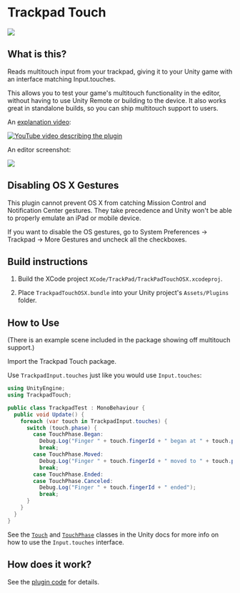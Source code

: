 # Trackpad Touch

<img src="https://kev.town/trackpadtouch/tt_logo-horizontal-700px.png">

## What is this?

Reads multitouch input from your trackpad, giving it to your Unity game with an interface matching Input.touches.

This allows you to test your game's multitouch functionality in the editor, without having to use Unity Remote or building to the device. It also works great in standalone builds, so you can ship multitouch support to users.


An [explanation video](https://www.youtube.com/watch?v=DT7tO7-4VnM):

[![YouTube video describing the plugin](https://img.youtube.com/vi/DT7tO7-4VnM/0.jpg)](https://www.youtube.com/watch?v=DT7tO7-4VnM)

An editor screenshot:

<img src="https://kev.town/trackpadtouch/TrackpadTouchEditorScreenshot700.jpg">

## Disabling OS X Gestures

This plugin cannot prevent OS X from catching Mission Control and Notification Center gestures. They take precedence and Unity won't be able to properly emulate an iPad or mobile device.

If you want to disable the OS gestures, go to System Preferences -> Trackpad -> More Gestures and uncheck all the checkboxes.

## Build instructions

1. Build the XCode project `XCode/TrackPad/TrackPadTouchOSX.xcodeproj`.

2. Place `TrackpadTouchOSX.bundle` into your Unity project's `Assets/Plugins` folder.

## How to Use

(There is an example scene included in the package showing off multitouch support.)

Import the Trackpad Touch package.

Use `TrackpadInput.touches` just like you would use `Input.touches`:

```C#
using UnityEngine;
using TrackpadTouch;

public class TrackpadTest : MonoBehaviour {
  public void Update() {
    foreach (var touch in TrackpadInput.touches) {
      switch (touch.phase) {
        case TouchPhase.Began:
          Debug.Log("Finger " + touch.fingerId + " began at " + touch.position);
          break;
        case TouchPhase.Moved:
          Debug.Log("Finger " + touch.fingerId + " moved to " + touch.position);
          break;
        case TouchPhase.Ended:
        case TouchPhase.Canceled:
          Debug.Log("Finger " + touch.fingerId + " ended");
          break;
      }
    }
  }
}
```

See the [`Touch`](https://docs.unity3d.com/ScriptReference/Touch.html) and [`TouchPhase`](http://docs.unity3d.com/ScriptReference/TouchPhase.html) classes in the Unity docs for more info on how to use the `Input.touches` interface.

## How does it work?

See the [plugin code](XCode/TrackPad/TrackPad/Plugin.m) for details.
